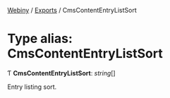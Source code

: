[Webiny](../README.md) / [Exports](../modules.md) / CmsContentEntryListSort

# Type alias: CmsContentEntryListSort

Ƭ **CmsContentEntryListSort**: *string*[]

Entry listing sort.

